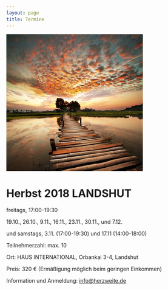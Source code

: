 ```yaml
---
layout: page
title: Termine
---
```

![Bild zu Beratung](/images/beratung.jpg)

# Herbst 2018 LANDSHUT

freitags, 17:00-19:30

19.10., 26.10., 9.11., 16.11., 23.11., 30.11., und 7.12.

und samstags, 3.11. (17:00-19:30) und 17.11 (14:00-18:00)

Teilnehmerzahl: max. 10

Ort: HAUS INTERNATIONAL, Orbankai 3-4, Landshut

Preis: 320 € (Ermäßigung möglich beim geringen Einkommen)

Information und Anmeldung: info@herzweite.de



